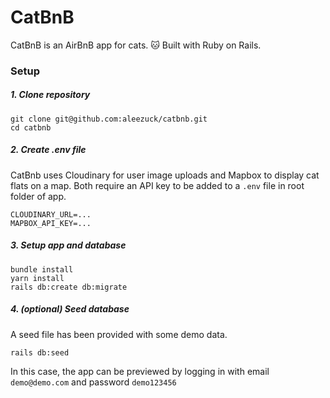 # CatBnB

CatBnB is an AirBnB app for cats. 🐱 Built with Ruby on Rails.

### Setup

##### 1. Clone repository
```
git clone git@github.com:aleezuck/catbnb.git
cd catbnb
```
##### 2. Create .env file
CatBnb uses Cloudinary for user image uploads and Mapbox to display cat flats on a map. Both require an API key to be added to a ```.env``` file in root folder of app.
```
CLOUDINARY_URL=...
MAPBOX_API_KEY=...
```
##### 3. Setup app and database
```
bundle install
yarn install
rails db:create db:migrate
```
##### 4. (optional) Seed database
A seed file has been provided with some demo data.
```
rails db:seed
```
In this case, the app can be previewed by logging in with email ```demo@demo.com``` and password ```demo123456```
